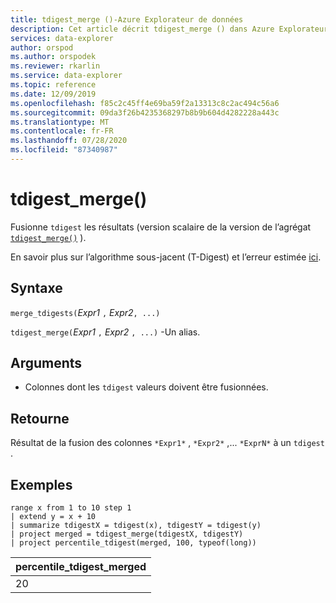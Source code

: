```yaml
---
title: tdigest_merge ()-Azure Explorateur de données
description: Cet article décrit tdigest_merge () dans Azure Explorateur de données.
services: data-explorer
author: orspod
ms.author: orspodek
ms.reviewer: rkarlin
ms.service: data-explorer
ms.topic: reference
ms.date: 12/09/2019
ms.openlocfilehash: f85c2c45ff4e69ba59f2a13313c8c2ac494c56a6
ms.sourcegitcommit: 09da3f26b4235368297b8b9b604d4282228a443c
ms.translationtype: MT
ms.contentlocale: fr-FR
ms.lasthandoff: 07/28/2020
ms.locfileid: "87340987"
---
```

# <a name="tdigest_merge"></a>tdigest_merge()

Fusionne `tdigest` les résultats (version scalaire de la version de l’agrégat [`tdigest_merge()`](tdigest-merge-aggfunction.md) ).

En savoir plus sur l’algorithme sous-jacent (T-Digest) et l’erreur estimée [ici](percentiles-aggfunction.md#estimation-error-in-percentiles).

## <a name="syntax"></a>Syntaxe

`merge_tdigests(`*Expr1* `,` *Expr2*`, ...)`

`tdigest_merge(`*Expr1* `,` *Expr2* `, ...)` -Un alias.

## <a name="arguments"></a>Arguments

* Colonnes dont les `tdigest` valeurs doivent être fusionnées.

## <a name="returns"></a>Retourne

Résultat de la fusion des colonnes `*Expr1*` , `*Expr2*` ,... `*ExprN*` à un `tdigest` .

## <a name="examples"></a>Exemples

<!-- csl: https://help.kusto.windows.net:443/Samples -->
```kusto
range x from 1 to 10 step 1 
| extend y = x + 10
| summarize tdigestX = tdigest(x), tdigestY = tdigest(y)
| project merged = tdigest_merge(tdigestX, tdigestY)
| project percentile_tdigest(merged, 100, typeof(long))
```

|percentile_tdigest_merged|
|---|
|20|
